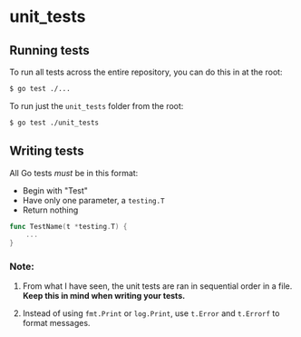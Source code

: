 # unit_tests

## Running tests
To run all tests across the entire repository, you can do this in at the root:
```bash
$ go test ./...
```

To run just the `unit_tests` folder from the root:
```bash
$ go test ./unit_tests
```

## Writing tests

All Go tests *must* be in this format:
* Begin with "Test"
* Have only one parameter, a `testing.T`
* Return nothing
```go
func TestName(t *testing.T) {
    ...
}
```

### Note:
1. From what I have seen, the unit tests are ran in sequential order in a file. **Keep this in mind when writing your tests.**

2. Instead of using `fmt.Print` or `log.Print`, use `t.Error` and `t.Errorf` to format messages.


